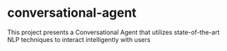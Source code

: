 # conversational-agent
This project presents a Conversational Agent that utilizes state-of-the-art NLP techniques to interact intelligently with users
